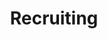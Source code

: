 ---
layout: card
title: Recruiting
category: Fundamentals
what: Identifying and gathering people to interview or who will test your product.
why: Recruiting people who represent your core user group is a critical and oft-overlooked part of research. Time spent with the right people using the wrong methods is better than time spent with people who aren’t your core users while using the right methods.
timeRequired: 1–2 weeks for 5–10 participants
how:
  <h2>Seek out people who</h2>
  <ul>
    <li>Are trying to use the thing you are working on right at that very moment.</li>
    <li>Recently tried to use the thing you are working on.</li>
    <li>Used the thing you are working on less recently.</li>
    <li>Have used something like what you are working on, and are likely to use what you are working on.</li>  
  </ul>
 <h2>Reach them through</h2>
 <ul>
    <li>Relevant community organizations.</li>
    <li>Impromptu requests in or near the relevant environment.</li>
    <li>Your personal and professional network.</li>
    <li>The new or existing website.</li>
    <li>Existing mailing lists.</li>
  </ul>
governmentConsiderations:
  <p>No PRA implications. No information is collected from members of the public.</p>
---